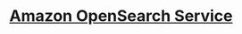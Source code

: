 # [Amazon OpenSearch Service](https://docs.aws.amazon.com/ko_kr/opensearch-service/latest/developerguide/what-is.html)
